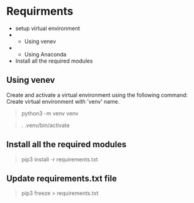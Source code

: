 # Requirments
- setup virtual environment
- - Using venev
- - Using Anaconda
- Install all the required modules

## Using venev
Create and activate a virtual environment using the following command:
Create virtual environment with 'venv' name.
> python3 -m venv venv

> . .venv/bin/activate

## Install all the required modules
> pip3 install -r requirements.txt

## Update requirements.txt file
> pip3 freeze > requirements.txt